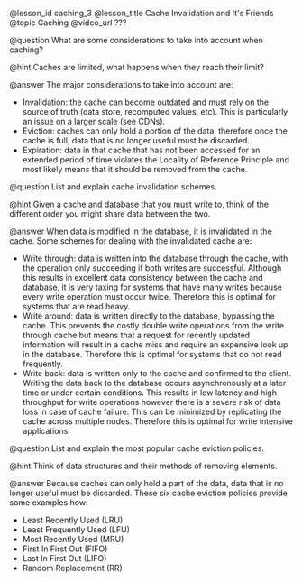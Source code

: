 @lesson_id
caching_3
@lesson_title
Cache Invalidation and It's Friends
@topic
Caching
@video_url
???

@question
What are some considerations to take into account when caching?

@hint
Caches are limited, what happens when they reach their limit?

@answer
The major considerations to take into account are: 
- Invalidation: the cache can become outdated and must rely on the source of truth (data store, recomputed values, etc). This is particularly an issue on a larger scale (see CDNs).
- Eviction: caches can only hold a portion of the data, therefore once the cache is full, data that is no longer useful must be discarded.
- Expiration: data in that cache that has not been accessed for an extended period of time violates the Locality of Reference Principle and most likely means that it should be removed from the cache.


@question
List and explain cache invalidation schemes.

@hint
Given a cache and database that you must write to, think of the different order you might share data between the two.

@answer
When data is modified in the database, it is invalidated in the cache. Some schemes for dealing with the invalidated cache are:
- Write through: data is written into the database through the cache, with the operation only succeeding if both writes are successful. Although this results in excellent data consistency between the cache and database, it is very taxing for systems that have many writes because every write operation must occur twice. Therefore this is optimal for systems that are read heavy.
- Write around: data is written directly to the database, bypassing the cache. This prevents the costly double write operations from the write through cache but means that a request for recently updated information will result in a cache miss and require an expensive look up in the database. Therefore this is optimal for systems that do not read frequently.
- Write back: data is written only to the cache and confirmed to the client. Writing the data back to the database occurs asynchronously at a later time or under certain conditions. This results in low latency and high throughput for write operations however there is a severe risk of data loss in case of cache failure. This can be minimized by replicating the cache across multiple nodes. Therefore this is optimal for write intensive applications.


@question
List and explain the most popular cache eviction policies.

@hint
Think of data structures and their methods of removing elements.

@answer
Because caches can only hold a part of the data, data that is no longer useful must be discarded. These six cache eviction policies provide some examples how:
- Least Recently Used (LRU)
- Least Frequently Used (LFU)
- Most Recently Used (MRU)
- First In First Out (FIFO)
- Last In First Out (LIFO)
- Random Replacement (RR)